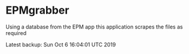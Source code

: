 # EPMgrabber
Using a database from the EPM app this application scrapes the files as required


Latest backup: Sun Oct 6 16:04:01 UTC 2019
